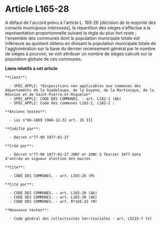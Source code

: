 # Article L165-28

A défaut de l'accord prévu à l'article L. 165-26 [*décision de la majorité des conseils municipaux intéressés*], la
répartition des sièges s'effectue à la représentation proportionnelle suivant la règle du plus fort reste ; l'ensemble des
communes dont la population municipale totale est inférieure au quotient obtenu en divisant la population municipale totale
de l'agglomération sur la base du dernier recensement général par le nombre de sièges à pourvoir, se voit attribuer un nombre
de sièges calculé sur la population globale de ces communes.

**Liens relatifs à cet article**

	**Liens**:

	  - SPEC_APPLI: *Dispositions non applicables aux communes des départements de la Guadeloupe, de la Guyane, de la Martinique, de la Réunion et de Saint-Pierre-et-Miquelon*
	  - SPEC_APPLI: CODE DES COMMUNES. - art. L182-1 (Ab)
	  - SPEC_APPLI: Code des communes L182-1, L182-2 :

	**Anciens textes**:

	  - Loi n°66-1069 1966-12-31 art. 15 III

	**Codifié par**:

	  - Décret n°77-90 1977-01-27

	**Créé par**:

	  - Décret n°77-90 1977-01-27 JORF et JONC 3 février 1977 date d'entrée en vigueur élection des maires

	**Cite**:

	  - CODE DES COMMUNES. - art. L165-26 (M)

	**Cité par**:

	  - CODE DES COMMUNES. - art. L165-29 (Ab)
	  - CODE DES COMMUNES. - art. L165-30 (Ab)
	  - CODE DES COMMUNES. - art. R*165-32 (M)

	**Nouveaux textes**:

	  - Code général des collectivités territoriales - art. L5215-7 (V)
